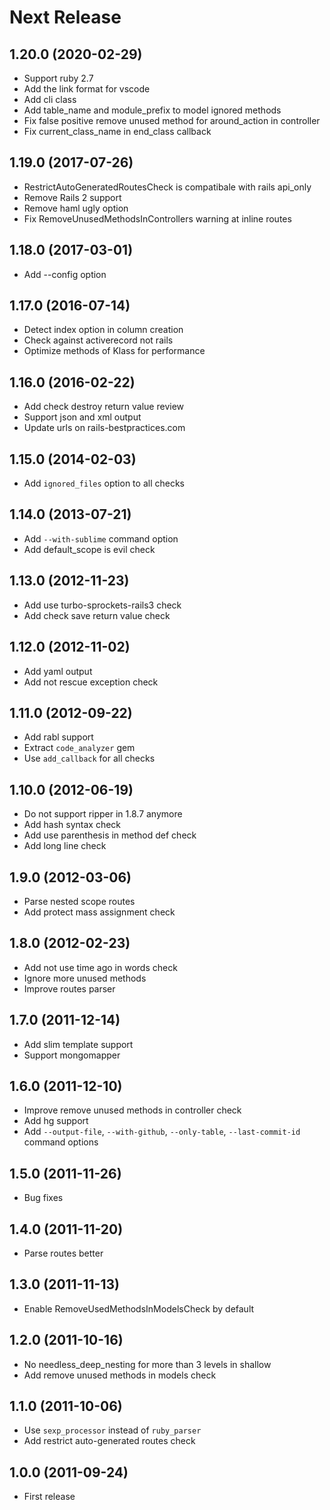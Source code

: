 # Next Release

## 1.20.0 (2020-02-29)

* Support ruby 2.7
* Add the link format for vscode
* Add cli class
* Add table_name and module_prefix to model ignored methods
* Fix false positive remove unused method for around_action in
  controller
* Fix current_class_name in end_class callback

## 1.19.0 (2017-07-26)

* RestrictAutoGeneratedRoutesCheck is compatibale with rails api_only
* Remove Rails 2 support
* Remove haml ugly option
* Fix RemoveUnusedMethodsInControllers warning at inline routes

## 1.18.0 (2017-03-01)

* Add --config option

## 1.17.0 (2016-07-14)

* Detect index option in column creation
* Check against activerecord not rails
* Optimize methods of Klass for performance

## 1.16.0 (2016-02-22)

* Add check destroy return value review
* Support json and xml output
* Update urls on rails-bestpractices.com

## 1.15.0 (2014-02-03)

* Add `ignored_files` option to all checks

## 1.14.0 (2013-07-21)

* Add `--with-sublime` command option
* Add default_scope is evil check

## 1.13.0 (2012-11-23)

* Add use turbo-sprockets-rails3 check
* Add check save return value check

## 1.12.0 (2012-11-02)

* Add yaml output
* Add not rescue exception check

## 1.11.0 (2012-09-22)

* Add rabl support
* Extract `code_analyzer` gem
* Use `add_callback` for all checks

## 1.10.0 (2012-06-19)

* Do not support ripper in 1.8.7 anymore
* Add hash syntax check
* Add use parenthesis in method def check
* Add long line check

## 1.9.0 (2012-03-06)

* Parse nested scope routes
* Add protect mass assignment check

## 1.8.0 (2012-02-23)

* Add not use time ago in words check
* Ignore more unused methods
* Improve routes parser

## 1.7.0 (2011-12-14)

* Add slim template support
* Support mongomapper

## 1.6.0 (2011-12-10)

* Improve remove unused methods in controller check
* Add hg support
* Add `--output-file`, `--with-github`, `--only-table`,
  `--last-commit-id` command options

## 1.5.0 (2011-11-26)

* Bug fixes

## 1.4.0 (2011-11-20)

* Parse routes better

## 1.3.0 (2011-11-13)

* Enable RemoveUsedMethodsInModelsCheck by default

## 1.2.0 (2011-10-16)

* No needless_deep_nesting for more than 3 levels in shallow
* Add remove unused methods in models check

## 1.1.0 (2011-10-06)

* Use `sexp_processor` instead of `ruby_parser`
* Add restrict auto-generated routes check

## 1.0.0 (2011-09-24)

* First release
